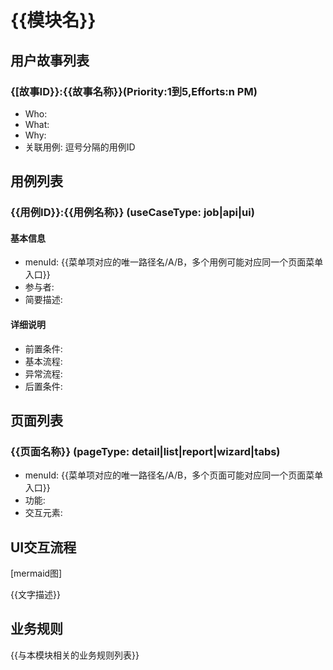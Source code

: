 # {{模块名}}

## 用户故事列表

### {[故事ID}}:{{故事名称}}(Priority:1到5,Efforts:n PM)

[TAGS]: DYNAMIC

- Who:
- What:
- Why:
- 关联用例: 逗号分隔的用例ID

## 用例列表

### {{用例ID}}:{{用例名称}} (useCaseType: job|api|ui)

[TAGS]: DYNAMIC

#### 基本信息
[TAGS]: MENU
- menuId: {{菜单项对应的唯一路径名/A/B，多个用例可能对应同一个页面菜单入口}}
- 参与者:
- 简要描述:

#### 详细说明
- 前置条件:
- 基本流程:
- 异常流程:
- 后置条件:

## 页面列表

### {{页面名称}} (pageType: detail|list|report|wizard|tabs)

[TAGS]: DYNAMIC,MENU
- menuId: {{菜单项对应的唯一路径名/A/B，多个页面可能对应同一个页面菜单入口}}
- 功能:
- 交互元素:

## UI交互流程

[TAGS]: OPTIONAL
[mermaid图]

{{文字描述}}

## 业务规则
[TAGS]: OPTIONAL
{{与本模块相关的业务规则列表}}

